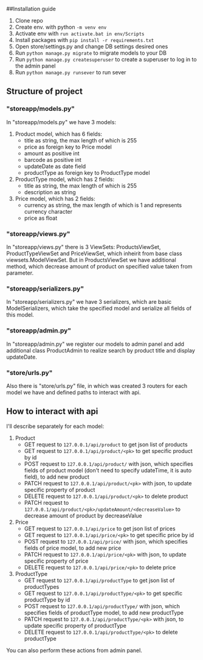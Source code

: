 ##Installation guide
1. Clone repo
2. Create env. with python ``` -m venv env ```
3. Activate env with ``` run activate.bat in env/Scripts ```
4. Install packages with ``` pip install -r requirements.txt ```
5. Open store/settings.py and change DB settings desired ones
6. Run ``` python manage.py migrate ``` to migrate models to your DB
7. Run ``` python manage.py createsuperuser ``` to create a superuser to log in to the admin panel
8. Run ``` python manage.py runsever ``` to run sever

## Structure of project

### "storeapp/models.py"

In "storeapp/models.py" we have 3 models:
1. Product model, which has 6 fields:
   - title as string, the max length of which is 255
   - price as foreign key to Price model
   - amount as positive int
   - barcode as positive int
   - updateDate as date field
   - productType as foreign key to ProductType model
2. ProductType model, which has 2 fields:
   - title as string, the max length of which is 255
   - description as string
3. Price model, which has 2 fields:
   - currency as string, the max length of which is 1 and represents currency character
   - price as float

### "storeapp/views.py"
In "storeapp/views.py" there is 3 ViewSets: ProductsViewSet, ProductTypeViewSet and PriceViewSet, which inheirit from base class viewsets.ModelViewSet. But in ProductsViewSet we have additional method, which decrease amount of product on specified value taken from parameter.

### "storeapp/serializers.py"
In "storeapp/serializers.py" we have 3 serializers, which are basic ModelSerializers, which take the specified model and serialize all fields of this model.

### "storeapp/admin.py"
In "storeapp/admin.py" we register our models to admin panel and add additional class ProductAdmin to realize search by product title and display updateDate.

### "store/urls.py"
Also there is "store/urls.py" file, in which was created 3 routers for each model we have and defined paths to interact with api.

## How to interact with api

I'll describe separately for each model:
1. Product
   - GET request to ``` 127.0.0.1/api/product ``` to get json list of products
   - GET request to ``` 127.0.0.1/api/product/<pk> ``` to get specific product by id
   - POST request to ``` 127.0.0.1/api/product/ ``` with json, which specifies fields of product model (don't need to specify udateTime, it is auto field), to add new product
   - PATCH request to ``` 127.0.0.1/api/product/<pk> ``` with json, to update specific property of product
   - DELETE request to ``` 127.0.0.1/api/product/<pk> ``` to delete product
   - PATCH request to ``` 127.0.0.1/api/product/<pk>/updateAmount/<decreaseValue> ``` to decrease amount of product by decreaseValue
2. Price
   - GET request to ``` 127.0.0.1/api/price ``` to get json list of prices
   - GET request to ``` 127.0.0.1/api/price/<pk> ``` to get specific price by id
   - POST request to ``` 127.0.0.1/api/price/ ``` with json, which specifies fields of price model, to add new price
   - PATCH request to ``` 127.0.0.1/api/price/<pk> ``` with json, to update specific property of price
   - DELETE request to ``` 127.0.0.1/api/price/<pk> ``` to delete price
3. ProductType
   - GET request to ``` 127.0.0.1/api/productType ``` to get json list of productTypes
   - GET request to ``` 127.0.0.1/api/productType/<pk> ``` to get specific productType by id
   - POST request to ``` 127.0.0.1/api/productType/ ``` with json, which specifies fields of productType model, to add new productType
   - PATCH request to ``` 127.0.0.1/api/productType/<pk> ``` with json, to update specific property of productType
   - DELETE request to ``` 127.0.0.1/api/productType/<pk> ``` to delete productType

You can also perform these actions from admin panel.